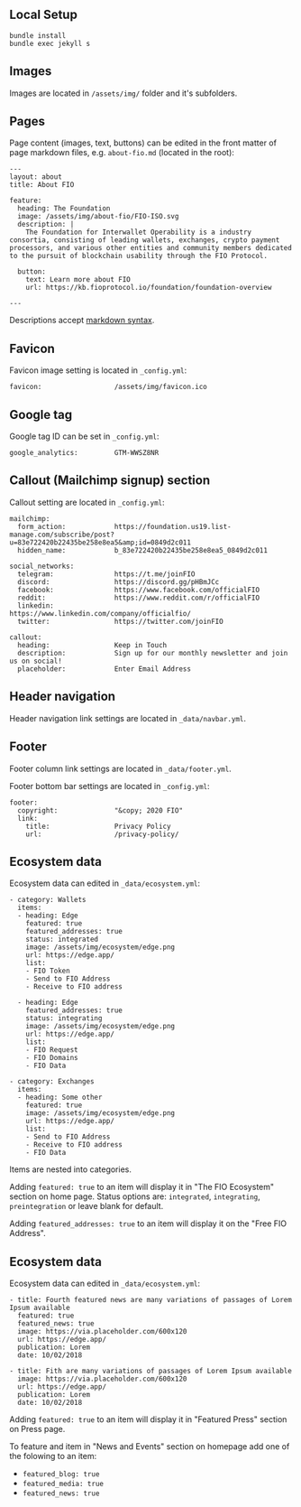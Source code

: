 ## Local Setup

```
bundle install
bundle exec jekyll s
```

## Images
Images are located in `/assets/img/` folder and it's subfolders.

## Pages
Page content (images, text, buttons) can be edited in the front matter of page markdown files, e.g. `about-fio.md` (located in the root):


```
---
layout: about
title: About FIO

feature:
  heading: The Foundation
  image: /assets/img/about-fio/FIO-ISO.svg
  description: |
    The Foundation for Interwallet Operability is a industry consortia, consisting of leading wallets, exchanges, crypto payment processors, and various other entities and community members dedicated to the pursuit of blockchain usability through the FIO Protocol.

  button:
    text: Learn more about FIO
    url: https://kb.fioprotocol.io/foundation/foundation-overview

---
```

Descriptions accept [markdown syntax](https://docs.github.com/en/free-pro-team@latest/github/writing-on-github/basic-writing-and-formatting-syntax).

## Favicon
Favicon image setting is located in `_config.yml`:

```
favicon:                  /assets/img/favicon.ico
```


## Google tag
Google tag ID can be set in `_config.yml`:
```
google_analytics:         GTM-WWSZ8NR
```

## Callout (Mailchimp signup) section
Callout setting are located in `_config.yml`:

```
mailchimp:
  form_action:            https://foundation.us19.list-manage.com/subscribe/post?u=83e722420b22435be258e8ea5&amp;id=0849d2c011
  hidden_name:            b_83e722420b22435be258e8ea5_0849d2c011

social_networks:
  telegram:               https://t.me/joinFIO
  discord:                https://discord.gg/pHBmJCc
  facebook:               https://www.facebook.com/officialFIO
  reddit:                 https://www.reddit.com/r/officialFIO
  linkedin:               https://www.linkedin.com/company/officialfio/
  twitter:                https://twitter.com/joinFIO

callout:
  heading:                Keep in Touch
  description:            Sign up for our monthly newsletter and join us on social!
  placeholder:            Enter Email Address
```

## Header navigation

Header navigation link settings are located in `_data/navbar.yml`.

## Footer

Footer column link settings are located in `_data/footer.yml`.

Footer bottom bar settings are located in `_config.yml`:

```
footer:
  copyright:              "&copy; 2020 FIO"
  link:
    title:                Privacy Policy
    url:                  /privacy-policy/
```

## Ecosystem data

Ecosystem data can edited in `_data/ecosystem.yml`:

```
- category: Wallets
  items:
  - heading: Edge
    featured: true
    featured_addresses: true
    status: integrated
    image: /assets/img/ecosystem/edge.png
    url: https://edge.app/
    list:
    - FIO Token
    - Send to FIO Address
    - Receive to FIO address

  - heading: Edge
    featured_addresses: true
    status: integrating
    image: /assets/img/ecosystem/edge.png
    url: https://edge.app/
    list:
    - FIO Request
    - FIO Domains
    - FIO Data
    
- category: Exchanges
  items:
  - heading: Some other
    featured: true
    image: /assets/img/ecosystem/edge.png
    url: https://edge.app/
    list:
    - Send to FIO Address
    - Receive to FIO address
    - FIO Data
```
Items are nested into categories. 

Adding `featured: true` to an item will display it in "The FIO Ecosystem" section on home page. Status options are: `integrated`, `integrating`, `preintegration` or leave blank for default.

Adding `featured_addresses: true` to an item will display it on the  "Free FIO Address".

## Ecosystem data

Ecosystem data can edited in `_data/ecosystem.yml`:

```
- title: Fourth featured news are many variations of passages of Lorem Ipsum available
  featured: true
  featured_news: true
  image: https://via.placeholder.com/600x120
  url: https://edge.app/
  publication: Lorem
  date: 10/02/2018

- title: Fith are many variations of passages of Lorem Ipsum available
  image: https://via.placeholder.com/600x120
  url: https://edge.app/
  publication: Lorem
  date: 10/02/2018
```

Adding `featured: true` to an item will display it in "Featured Press" section on Press page. 

To feature and item in "News and Events" section on homepage add one of the folowing to an item:

- `featured_blog: true`
- `featured_media: true`
- `featured_news: true`
